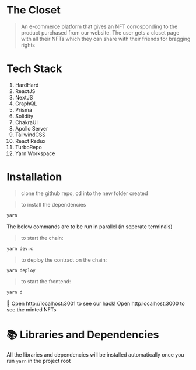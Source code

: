# The Closet

> An e-commerce platform that gives an NFT corrosponding to the product purchased from our website. The user gets a closet page with all their NFTs which they can share with their friends for bragging rights


# Tech Stack
1. HardHard
2. ReactJS
3. NextJS
4. GraphQL
5. Prisma
6. Solidity
7. ChakraUI
8. Apollo Server
9. TailwindCSS
10. React Redux
11. TurboRepo
12. Yarn Workspace

# Installation

> clone the github repo, cd into the new folder created

> to install the dependencies
```bash
yarn
```
The below commands are to be run in parallel (in seperate terminals)

> to start the chain:

```bash
yarn dev:c
```

> to deploy the contract on the chain:

```bash
yarn deploy
```

> to start the frontend:

```bash
yarn d
```

📱 Open http://localhost:3001 to see our hack! Open http:localhost:3000 to see the minted NFTs

# 📚 Libraries and Dependencies

All the libraries and dependencies will be installed automatically once you run ```yarn``` in the project root

